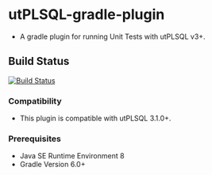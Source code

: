 # utPLSQL-gradle-plugin
* A gradle plugin for running Unit Tests with utPLSQL v3+.

## Build Status
[![Build Status](https://travis-ci.org/willis7/utPLSQL-gradle-plugin.svg?branch=master)](https://travis-ci.org/willis7/utPLSQL-gradle-plugin)

### Compatibility
* This plugin is compatible with utPLSQL 3.1.0+.

### Prerequisites
* Java SE Runtime Environment 8
* Gradle Version 6.0+
